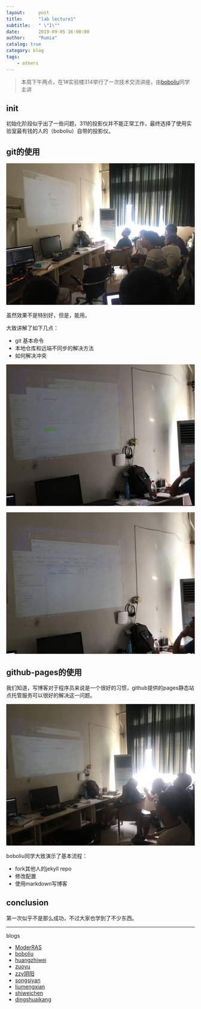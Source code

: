 ```yaml
---
layout:     post
title:      "lab lecture1"
subtitle:   " \"1\""
date:       2019-09-05 16:00:00
author:     "Rumia"
catalog: true
category: blog
tags:
    - others
---
```




>  本周下午两点，在1#实验楼314举行了一次技术交流讲座，由[boboliu](https://boboliu.dev)同学主讲



## init

  初始化阶段似乎出了一些问题，311的投影仪并不能正常工作，最终选择了使用实验室最有钱的人的（boboliu）自带的投影仪。

## git的使用

![](../img/img0.jpg)

虽然效果不是特别好，但是，能用。

大致讲解了如下几点：

- git 基本命令
- 本地仓库和远端不同步的解决方法
- 如何解决冲突

![](../img/img1.jpg)

![](../img/img2.jpg)

## github-pages的使用

  我们知道，写博客对于程序员来说是一个很好的习惯，github提供的pages静态站点托管服务可以很好的解决这一问题。

![](../img/img3.jpg)

  boboliu同学大致演示了基本流程：

- fork其他人的jekyll repo
- 修改配置
- 使用markdown写博客



## conclusion

  第一次似乎不是那么成功，不过大家也学到了不少东西。



---

blogs
- [ModerRAS](https://miaostay.com/)
- [boboliu](https://boboliu.dev/) 
- [huangzhiwei](https://Hzw12138.github.io)
- [zuoyu](https://zy666.github.io)
- [zzy阴阳](http://39.106.35.123 )
- [songsiyan](https://little1234567.github.io)
- [liumengxian](https://AIWhiteTwo.github.io)
- [shiweichen](https://for-hub.github.io)
- [dingshuaikang](https://dingshuaikang.github.io)